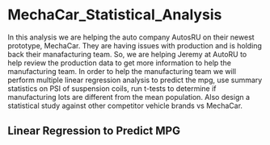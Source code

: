 # MechaCar_Statistical_Analysis
  In this analysis we are helping the auto company AutosRU on their newest prototype, MechaCar. They are having issues with production and is holding back their manafacturing team. So, we are helping Jeremy at AutoRU to help review the production data to get more information to help the manufacturing team. In order to help the manufacturing team we will perform multiple linear regression analysis to predict the mpg, use summary statistics on PSI of suspension coils, run t-tests to determine if manufacturing lots are different from the mean population. Also design a statistical study against other competitor vehicle brands  vs MechaCar. 

## Linear Regression to Predict MPG
